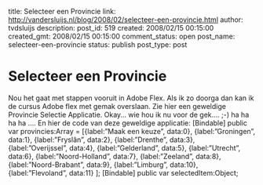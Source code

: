 title: Selecteer een Provincie
link: http://vandersluijs.nl/blog/2008/02/selecteer-een-provincie.html
author: tvdsluijs
description: 
post_id: 519
created: 2008/02/15 00:15:00
created_gmt: 2008/02/15 00:15:00
comment_status: open
post_name: selecteer-een-provincie
status: publish
post_type: post

# Selecteer een Provincie

Nou het gaat met stappen vooruit in Adobe Flex. Als ik zo doorga dan kan ik de cursus Adobe flex met gemak overslaan. Zie hier een geweldige Provincie Selectie Applicatie. Okay… wie hou ik nu voor de gek…. ;-) ha ha ha ha …. En hier de code van deze geweldige applicatie: [Bindable] public var provincies:Array = [{label:”Maak een keuze”, data:0}, {label:”Groningen”, data:1}, {label:”Fryslân”, data:2}, {label:”Drenthe”, data:3}, {label:”Overijssel”, data:4}, {label:”Gelderland”, data:5}, {label:”Utrecht”, data:6}, {label:”Noord-Holland”, data:7}, {label:”Zeeland”, data:8}, {label:”Noord-Brabant”, data:9}, {label:”Limburg”, data:10}, {label:”Flevoland”, data:11} ]; [Bindable] public var selectedItem:Object;